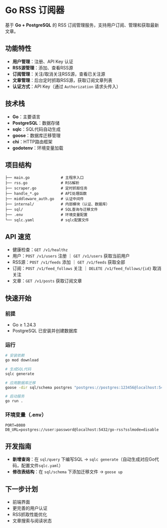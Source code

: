 # Go RSS 订阅器

基于 **Go + PostgreSQL** 的 RSS 订阅管理服务，支持用户订阅、管理和获取最新文章。

## 功能特性

- **用户管理**：注册、API Key 认证
- **RSS源管理**：添加、查看RSS源
- **订阅管理**：关注/取消关注RSS源，查看已关注源
- **文章管理**：后台定时抓取RSS源，获取订阅文章列表
- **认证方式**：API Key（通过 `Authorization` 请求头传入）

## 技术栈

- **Go**：主要语言
- **PostgreSQL**：数据存储
- **sqlc**：SQL代码自动生成
- **goose**：数据库迁移管理
- **chi**：HTTP路由框架
- **godotenv**：环境变量加载

## 项目结构

```
├── main.go              # 主程序入口
├── rss.go               # RSS解析
├── scraper.go           # 定时抓取任务
├── handle_*.go          # API处理函数
├── middleware_auth.go   # 认证中间件
├── internal/            # 内部模块（认证、数据库）
├── sql/                 # SQL查询与迁移文件
├── .env                 # 环境变量配置
└── sqlc.yaml            # sqlc配置文件
```

## API 速览

- 健康检查：`GET /v1/healthz`
- 用户：`POST /v1/users` 注册 ｜ `GET /v1/users` 获取当前用户
- RSS源：`POST /v1/feeds` 添加 ｜ `GET /v1/feeds` 获取全部
- 订阅：`POST /v1/feed_follows` 关注 ｜ `DELETE /v1/feed_follows/{id}` 取消关注
- 文章：`GET /v1/posts` 获取订阅文章

## 快速开始

### 前提

- Go ≥ 1.24.3
- PostgreSQL 已安装并创建数据库

### 运行

```bash
# 安装依赖
go mod download

# 生成SQL代码
sqlc generate

# 应用数据库迁移
goose -dir sql/schema postgres "postgres://postgres:123456@localhost:5432/go-rss?sslmode=disable" up

# 启动服务
go run .
```

### 环境变量（.env）

```env
PORT=8080
DB_URL=postgres://user:password@localhost:5432/go-rss?sslmode=disable
```



## 开发指南

- **新增查询**：在 `sql/query` 下编写SQL → `sqlc generate`（自动生成对应Go代码，配置文件`sqlc.yaml`）
- **修改表结构**：在 `sql/schema` 下添加迁移文件 → `goose up`



## 下一步计划

- 前端界面
- 更完善的用户认证
- RSS抓取性能优化
- 文章搜索与阅读状态

